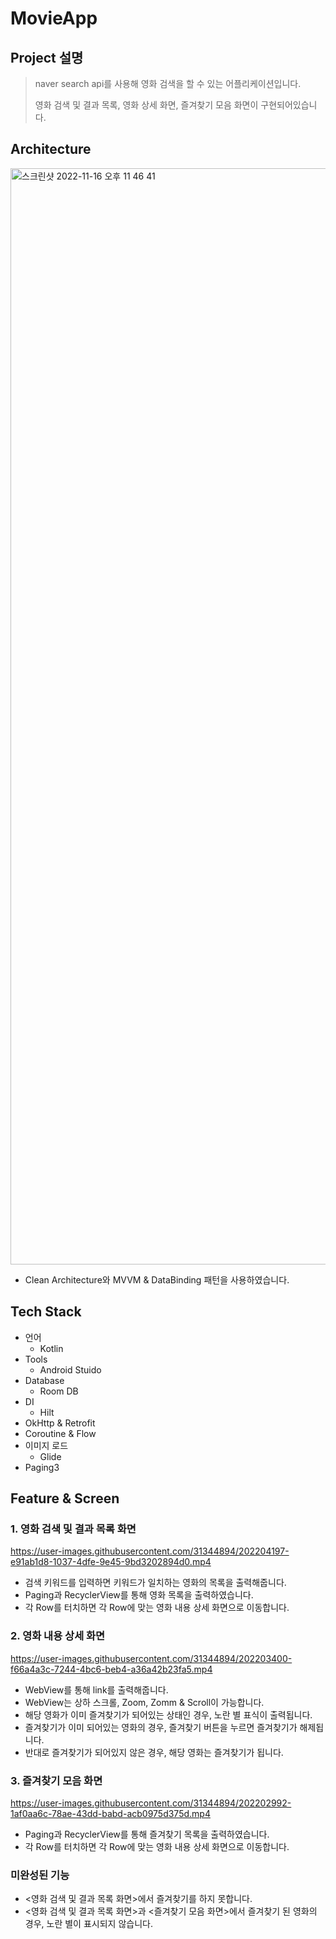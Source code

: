 # MovieApp

## Project 설명
> naver search api를 사용해 영화 검색을 할 수 있는 어플리케이션입니다.
> 
> 영화 검색 및 결과 목록, 영화 상세 화면, 즐겨찾기 모음 화면이 구현되어있습니다. 

## Architecture
<img width="1754" alt="스크린샷 2022-11-16 오후 11 46 41" src="https://user-images.githubusercontent.com/31344894/202212066-5e0dc6b1-b47f-49a0-9e31-5c4ddc930f7c.png">

- Clean Architecture와 MVVM & DataBinding 패턴을 사용하였습니다. 

## Tech Stack
- 언어
  - Kotlin
- Tools
  - Android Stuido
- Database
  - Room DB
- DI
  - Hilt
- OkHttp & Retrofit
- Coroutine & Flow
- 이미지 로드
  - Glide
- Paging3

## Feature & Screen
### 1. 영화 검색 및 결과 목록 화면
https://user-images.githubusercontent.com/31344894/202204197-e91ab1d8-1037-4dfe-9e45-9bd3202894d0.mp4
- 검색 키워드를 입력하면 키워드가 일치하는 영화의 목록을 출력해줍니다. 
- Paging과 RecyclerView를 통해 영화 목록을 출력하였습니다.
- 각 Row를 터치하면 각 Row에 맞는 영화 내용 상세 화면으로 이동합니다. 

### 2. 영화 내용 상세 화면
https://user-images.githubusercontent.com/31344894/202203400-f66a4a3c-7244-4bc6-beb4-a36a42b23fa5.mp4
- WebView를 통해 link를 출력해줍니다.
- WebView는 상하 스크롤, Zoom, Zomm & Scroll이 가능합니다.
- 해당 영화가 이미 즐겨찾기가 되어있는 상태인 경우, 노란 별 표식이 출력됩니다.
- 즐겨찾기가 이미 되어있는 영화의 경우, 즐겨찾기 버튼을 누르면 즐겨찾기가 해제됩니다.
- 반대로 즐겨찾기가 되어있지 않은 경우, 해당 영화는 즐겨찾기가 됩니다. 

### 3. 즐겨찾기 모음 화면
https://user-images.githubusercontent.com/31344894/202202992-1af0aa6c-78ae-43dd-babd-acb0975d375d.mp4
- Paging과 RecyclerView를 통해 즐겨찾기 목록을 출력하였습니다.
- 각 Row를 터치하면 각 Row에 맞는 영화 내용 상세 화면으로 이동합니다. 

### 미완성된 기능
- <영화 검색 및 결과 목록 화면>에서 즐겨찾기를 하지 못합니다.
- <영화 검색 및 결과 목록 화면>과 <즐겨찾기 모음 화면>에서 즐겨찾기 된 영화의 경우, 노란 별이 표시되지 않습니다. 
